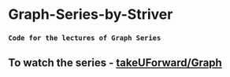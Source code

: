 # Graph-Series-by-Striver
### `Code for the lectures of Graph Series`

## To watch the series - [takeUForward/Graph](https://www.youtube.com/playlist?list=PLgUwDviBIf0oE3gA41TKO2H5bHpPd7fzn)
